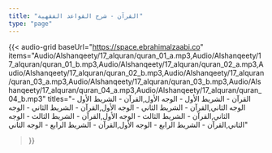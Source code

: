 ```yaml
---
title: "القرآن - شرح القواعد الفقهية"
type: "page"
---
```


{{< audio-grid 
  baseUrl="https://space.ebrahimalzaabi.co"
  items="Audio/Alshanqeety/17_alquran/quran_01_a.mp3,Audio/Alshanqeety/17_alquran/quran_01_b.mp3,Audio/Alshanqeety/17_alquran/quran_02_a.mp3,Audio/Alshanqeety/17_alquran/quran_02_b.mp3,Audio/Alshanqeety/17_alquran/quran_03_a.mp3,Audio/Alshanqeety/17_alquran/quran_03_b.mp3,Audio/Alshanqeety/17_alquran/quran_04_a.mp3,Audio/Alshanqeety/17_alquran/quran_04_b.mp3"
  titles="القرآن - الشريط الأول - الوجه الأول,القرآن - الشريط الأول - الوجه الثاني,القرآن - الشريط الثاني - الوجه الأول,القرآن - الشريط الثاني - الوجه الثاني,القرآن - الشريط الثالث - الوجه الأول,القرآن - الشريط الثالث - الوجه الثاني,القرآن - الشريط الرابع - الوجه الأول,القرآن - الشريط الرابع - الوجه الثاني"
>}} 